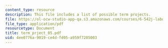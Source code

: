 ```yaml
---
content_type: resource
description: This file includes a list of possible term projects.
file: https://ol-ocw-studio-app-qa.s3.amazonaws.com/courses/6-542j-laboratory-on-the-physiology-acoustics-and-perception-of-speech-fall-2005/4ee0776a9019ce4dfd05a959f7205003_term_prject_05.pdf
file_type: application/pdf
resourcetype: Document
title: term_prject_05.pdf
uid: 4ee0776a-9019-ce4d-fd05-a959f7205003
---
```

